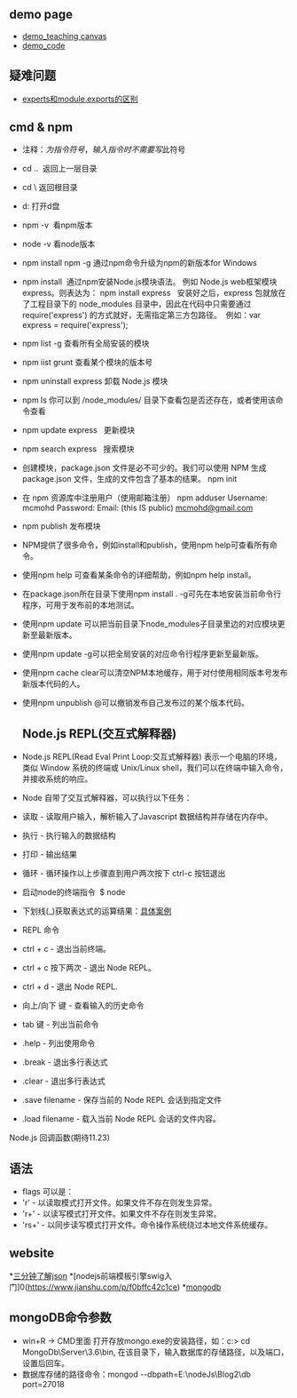 ## demo page
* [demo_teaching canvas](https://segmentfault.com/a/1190000008278925)
* [demo_code](https://demo.luckyw.cn/)


## 疑难问题
* [experts和module.exports的区别](http://cnodejs.org/topic/5231a630101e574521e45ef8)

## cmd & npm  
* 注释：$为指令符号，输入指令时不需要写$此符号
* cd ..  返回上一层目录
* cd \ 返回根目录
* d: 打开d盘
* npm -v  看npm版本
* node -v 看node版本
* npm install npm -g 通过npm命令升级为npm的新版本for Windows
* npm install <Module Name>  通过npm安装Node.js模块语法。
  例如  Node.js web框架模块 express。则表达为：  npm install express  
  安装好之后，express 包就放在了工程目录下的 node_modules 目录中，因此在代码中只需要通过 require('express') 的方式就好，无需指定第三方包路径。
  例如：var express = require('express');
* npm list -g  查看所有全局安装的模块
* npm iist grunt  查看某个模块的版本号
* npm uninstall express   卸载 Node.js 模块
* npm ls  你可以到 /node_modules/ 目录下查看包是否还存在，或者使用该命令查看
* npm update express   更新模块
* npm search express   搜索模块
* 创建模块，package.json 文件是必不可少的。我们可以使用 NPM 生成 package.json 文件，生成的文件包含了基本的结果。
  npm init
* 在 npm 资源库中注册用户（使用邮箱注册）
  npm adduser
  Username: mcmohd
  Password:
  Email: (this IS public) mcmohd@gmail.com
* npm publish  发布模块
* NPM提供了很多命令，例如install和publish，使用npm help可查看所有命令。
* 使用npm help <command>可查看某条命令的详细帮助，例如npm help install。
* 在package.json所在目录下使用npm install . -g可先在本地安装当前命令行程序，可用于发布前的本地测试。
* 使用npm update <package>可以把当前目录下node_modules子目录里边的对应模块更新至最新版本。
* 使用npm update <package> -g可以把全局安装的对应命令行程序更新至最新版。
* 使用npm cache clear可以清空NPM本地缓存，用于对付使用相同版本号发布新版本代码的人。
* 使用npm unpublish <package>@<version>可以撤销发布自己发布过的某个版本代码。
  
  ## Node.js REPL(交互式解释器)
* Node.js REPL(Read Eval Print Loop:交互式解释器) 表示一个电脑的环境，类似 Window 系统的终端或 Unix/Linux shell，我们可以在终端中输入命令，并接收系统的响应。
* Node 自带了交互式解释器，可以执行以下任务：
* 读取 - 读取用户输入，解析输入了Javascript 数据结构并存储在内存中。
* 执行 - 执行输入的数据结构
* 打印 - 输出结果
* 循环 - 循环操作以上步骤直到用户两次按下 ctrl-c 按钮退出
* 启动node的终端指令  $ node
* 下划线(_)获取表达式的运算结果：[具体案例](http://www.runoob.com/nodejs/nodejs-repl.html)
* REPL 命令
* ctrl + c - 退出当前终端。
* ctrl + c 按下两次 - 退出 Node REPL。
* ctrl + d - 退出 Node REPL.
* 向上/向下 键 - 查看输入的历史命令
* tab 键 - 列出当前命令
* .help - 列出使用命令
* .break - 退出多行表达式
* .clear - 退出多行表达式
* .save filename - 保存当前的 Node REPL 会话到指定文件
* .load filename - 载入当前 Node REPL 会话的文件内容。

Node.js 回调函数(期待11.23)

## 语法
* flags 可以是：
* 'r' - 以读取模式打开文件。如果文件不存在则发生异常。
* 'r+' - 以读写模式打开文件。如果文件不存在则发生异常。
* 'rs+' - 以同步读写模式打开文件。命令操作系统绕过本地文件系统缓存。

## website
*[三分钟了解json](http://blog.csdn.net/slwbcsdn/article/details/53458352)
*[nodejs前端模板引擎swig入门]0(https://www.jianshu.com/p/f0bffc42c1ce)
*[mongodb](https://www.mongodb.com)

## mongoDB命令参数
* win+R  -> CMD里面 打开存放mongo.exe的安装路径，如：c:\> cd MongoDb\Server\3.6\bin, 在该目录下，输入数据库的存储路径，以及端口，设置后回车。
* 数据库存储的路径命令：mongod --dbpath=E:\nodeJs\Blog2\db port=27018
